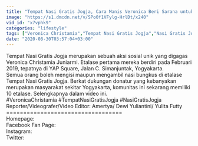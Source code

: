```yaml
---
title: "Tempat Nasi Gratis Jogja, Cara Manis Veronica Beri Sarana untuk Berbagi"
image: "https://s1.dmcdn.net/v/SPo0f1VFylg-HrlDt/x240"
vid_id: "x7vphk9"
categories: "lifestyle"
tags: ["Veronica Christamia","Tempat Nasi Gratis Jogja","Nasi Gratis Jogja"]
date: "2020-08-30T03:57:04+03:00"
---
```

Tempat Nasi Gratis Jogja merupakan sebuah aksi sosial unik yang digagas Veronica Christamia Juniarmi. Etalase pertama mereka berdiri pada Februari 2019, tepatnya di YAP Square, Jalan C. Simanjuntak, Yogyakarta.  <br>Semua orang boleh mengisi maupun mengambil nasi bungkus di etalase Tempat Nasi Gratis Jogja. Berkat dukungan donatur yang kebanyakan merupakan masyarakat sekitar Yogyakarta, komunitas ini sekarang memiliki 10 etalase. Selengkapnya dalam video ini.  <br>#VeronicaChristamia #TempatNasiGratisJogja #NasiGratisJogja  <br>Reporter/Videografer/Video Editor: Amertya/ Dewi Yuliantini/ Yulita Futty  <br>==================================  <br>Homepage:   <br>Facebook Fan Page:   <br>Instagram:  <br>Twitter:  
